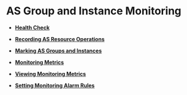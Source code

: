 # AS Group and Instance Monitoring<a name="EN-US_TOPIC_0042018389"></a>

-   **[Health Check](health-check.md)**  

-   **[Recording AS Resource Operations](recording-as-resource-operations.md)**  

-   **[Marking AS Groups and Instances](marking-as-groups-and-instances.md)**  

-   **[Monitoring Metrics](monitoring-metrics.md)**  

-   **[Viewing Monitoring Metrics](viewing-monitoring-metrics.md)**  

-   **[Setting Monitoring Alarm Rules](setting-monitoring-alarm-rules.md)**  


